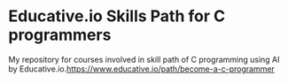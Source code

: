 # Educative.io Skills Path for C programmers

My repository for courses involved in skill path of C programming using AI by Educative.io.https://www.educative.io/path/become-a-c-programmer